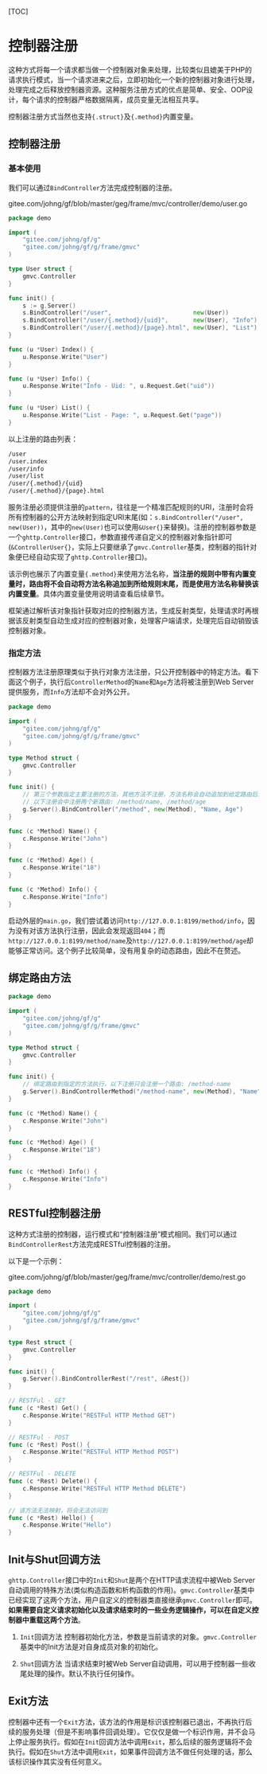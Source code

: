 
[TOC]



# 控制器注册

这种方式将每一个请求都当做一个控制器对象来处理，比较类似且媲美于PHP的请求执行模式，当一个请求进来之后，立即初始化一个新的控制器对象进行处理，处理完成之后释放控制器资源。这种服务注册方式的优点是简单、安全、OOP设计，每个请求的控制器严格数据隔离，成员变量无法相互共享。


控制器注册方式当然也支持```{.struct}```及```{.method}```内置变量。

## 控制器注册

### 基本使用

我们可以通过```BindController```方法完成控制器的注册。

gitee.com/johng/gf/blob/master/geg/frame/mvc/controller/demo/user.go

```go
package demo

import (
    "gitee.com/johng/gf/g"
    "gitee.com/johng/gf/g/frame/gmvc"
)

type User struct {
    gmvc.Controller
}

func init() {
    s := g.Server()
    s.BindController("/user",                       new(User))
    s.BindController("/user/{.method}/{uid}",       new(User), "Info")
    s.BindController("/user/{.method}/{page}.html", new(User), "List")
}

func (u *User) Index() {
    u.Response.Write("User")
}

func (u *User) Info() {
    u.Response.Write("Info - Uid: ", u.Request.Get("uid"))
}

func (u *User) List() {
    u.Response.Write("List - Page: ", u.Request.Get("page"))
}
```
以上注册的路由列表：
```html
/user
/user.index
/user/info
/user/list
/user/{.method}/{uid}
/user/{.method}/{page}.html
```
服务注册必须提供注册的```pattern```，往往是一个精准匹配规则的URI，注册时会将所有控制器的公开方法映射到指定URI末尾(如：```s.BindController("/user", new(User))```，其中的```new(User)```也可以使用```&User{}```来替换)。注册的控制器参数是一个```ghttp.Controller```接口，参数直接传递自定义的控制器对象指针即可(```&ControllerUser{}```，实际上只要继承了```gmvc.Controller```基类，控制器的指针对象便已经自动实现了```ghttp.Controller```接口)。

该示例也展示了内置变量```{.method}```来使用方法名称，**当注册的规则中带有内置变量时，路由将不会自动将方法名称追加到所给规则末尾，而是使用方法名称替换该内置变量**。具体内置变量使用说明请查看后续章节。

框架通过解析该对象指针获取对应的控制器方法，生成反射类型，处理请求时再根据该反射类型自动生成对应的控制器对象，处理客户端请求，处理完后自动销毁该控制器对象。

### 指定方法

控制器方法注册原理类似于执行对象方法注册，只公开控制器中的特定方法。看下面这个例子，执行后```ControllerMethod```的```Name```和```Age```方法将被注册到Web Server提供服务，而```Info```方法却不会对外公开。
```go
package demo

import (
    "gitee.com/johng/gf/g"
    "gitee.com/johng/gf/g/frame/gmvc"
)

type Method struct {
    gmvc.Controller
}

func init() {
    // 第三个参数指定主要注册的方法，其他方法不注册，方法名称会自动追加到给定路由后面，构成新路由
    // 以下注册会中注册两个新路由: /method/name, /method/age
    g.Server().BindController("/method", new(Method), "Name, Age")
}

func (c *Method) Name() {
    c.Response.Write("John")
}

func (c *Method) Age() {
    c.Response.Write("18")
}

func (c *Method) Info() {
    c.Response.Write("Info")
}
```
启动外层的```main.go```，我们尝试着访问```http://127.0.0.1:8199/method/info```，因为没有对该方法执行注册，因此会发现返回```404```；而```http://127.0.0.1:8199/method/name```及```http://127.0.0.1:8199/method/age```却能够正常访问。这个例子比较简单，没有用复杂的动态路由，因此不在赘述。

## 绑定路由方法

```go
package demo

import (
    "gitee.com/johng/gf/g"
    "gitee.com/johng/gf/g/frame/gmvc"
)

type Method struct {
    gmvc.Controller
}

func init() {
    // 绑定路由到指定的方法执行，以下注册只会注册一个路由: /method-name
    g.Server().BindControllerMethod("/method-name", new(Method), "Name")
}

func (c *Method) Name() {
    c.Response.Write("John")
}

func (c *Method) Age() {
    c.Response.Write("18")
}

func (c *Method) Info() {
    c.Response.Write("Info")
}

```



## RESTful控制器注册

这种方式注册的控制器，运行模式和“控制器注册”模式相同。我们可以通过```BindControllerRest```方法完成RESTful控制器的注册。

以下是一个示例：

gitee.com/johng/gf/blob/master/geg/frame/mvc/controller/demo/rest.go

```go
package demo

import (
    "gitee.com/johng/gf/g"
    "gitee.com/johng/gf/g/frame/gmvc"
)

type Rest struct {
    gmvc.Controller
}

func init() {
    g.Server().BindControllerRest("/rest", &Rest{})
}

// RESTFul - GET
func (c *Rest) Get() {
    c.Response.Write("RESTFul HTTP Method GET")
}

// RESTFul - POST
func (c *Rest) Post() {
    c.Response.Write("RESTFul HTTP Method POST")
}

// RESTFul - DELETE
func (c *Rest) Delete() {
    c.Response.Write("RESTFul HTTP Method DELETE")
}

// 该方法无法映射，将会无法访问到
func (c *Rest) Hello() {
    c.Response.Write("Hello")
}
```

## Init与Shut回调方法

```ghttp.Controller```接口中的```Init```和```Shut```是两个在HTTP请求流程中被Web Server自动调用的特殊方法(类似构造函数和析构函数的作用)。```gmvc.Controller```基类中已经实现了这两个方法，用户自定义的控制器类直接继承```gmvc.Controller```即可。**如果需要自定义请求初始化以及请求结束时的一些业务逻辑操作，可以在自定义控制器中重载这两个方法**。

1. ```Init```回调方法
	控制器初始化方法，参数是当前请求的对象。```gmvc.Controller```基类中的Init方法是对自身成员对象的初始化。

1. ```Shut```回调方法
	当请求结束时被Web Server自动调用，可以用于控制器一些收尾处理的操作。默认不执行任何操作。

## Exit方法


控制器中还有一个```Exit```方法，该方法的作用是标识该控制器已退出，不再执行后续的服务处理（但是不影响事件回调处理）。它仅仅是做一个标识作用，并不会马上停止服务执行。假如在```Init```回调方法中调用```Exit```，那么后续的服务逻辑将不会执行。假如在```Shut```方法中调用```Exit```，如果事件回调方法不做任何处理的话，那么该标识操作其实没有任何意义。


